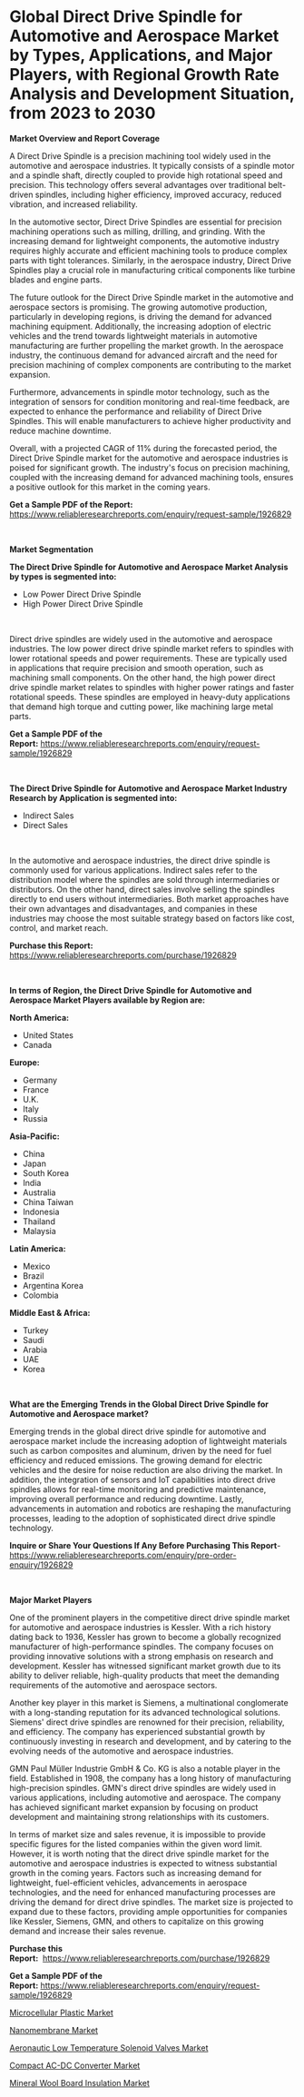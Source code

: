 <p><h1>Global Direct Drive Spindle for Automotive and Aerospace Market by Types, Applications, and Major Players, with Regional Growth Rate Analysis and Development Situation, from 2023 to 2030</h1></p><p><strong>Market Overview and Report Coverage</strong></p>
<p><p>A Direct Drive Spindle is a precision machining tool widely used in the automotive and aerospace industries. It typically consists of a spindle motor and a spindle shaft, directly coupled to provide high rotational speed and precision. This technology offers several advantages over traditional belt-driven spindles, including higher efficiency, improved accuracy, reduced vibration, and increased reliability.</p><p>In the automotive sector, Direct Drive Spindles are essential for precision machining operations such as milling, drilling, and grinding. With the increasing demand for lightweight components, the automotive industry requires highly accurate and efficient machining tools to produce complex parts with tight tolerances. Similarly, in the aerospace industry, Direct Drive Spindles play a crucial role in manufacturing critical components like turbine blades and engine parts.</p><p>The future outlook for the Direct Drive Spindle market in the automotive and aerospace sectors is promising. The growing automotive production, particularly in developing regions, is driving the demand for advanced machining equipment. Additionally, the increasing adoption of electric vehicles and the trend towards lightweight materials in automotive manufacturing are further propelling the market growth. In the aerospace industry, the continuous demand for advanced aircraft and the need for precision machining of complex components are contributing to the market expansion.</p><p>Furthermore, advancements in spindle motor technology, such as the integration of sensors for condition monitoring and real-time feedback, are expected to enhance the performance and reliability of Direct Drive Spindles. This will enable manufacturers to achieve higher productivity and reduce machine downtime.</p><p>Overall, with a projected CAGR of 11% during the forecasted period, the Direct Drive Spindle market for the automotive and aerospace industries is poised for significant growth. The industry's focus on precision machining, coupled with the increasing demand for advanced machining tools, ensures a positive outlook for this market in the coming years.</p></p>
<p><strong>Get a Sample PDF of the Report:</strong> <a href="https://www.reliableresearchreports.com/enquiry/request-sample/1926829">https://www.reliableresearchreports.com/enquiry/request-sample/1926829</a></p>
<p>&nbsp;</p>
<p><strong>Market Segmentation</strong></p>
<p><strong>The Direct Drive Spindle for Automotive and Aerospace Market Analysis by types is segmented into:</strong></p>
<p><ul><li>Low Power Direct Drive Spindle</li><li>High Power Direct Drive Spindle</li></ul></p>
<p>&nbsp;</p>
<p><p>Direct drive spindles are widely used in the automotive and aerospace industries. The low power direct drive spindle market refers to spindles with lower rotational speeds and power requirements. These are typically used in applications that require precision and smooth operation, such as machining small components. On the other hand, the high power direct drive spindle market relates to spindles with higher power ratings and faster rotational speeds. These spindles are employed in heavy-duty applications that demand high torque and cutting power, like machining large metal parts.</p></p>
<p><strong>Get a Sample PDF of the Report:</strong>&nbsp;<a href="https://www.reliableresearchreports.com/enquiry/request-sample/1926829">https://www.reliableresearchreports.com/enquiry/request-sample/1926829</a></p>
<p>&nbsp;</p>
<p><strong>The Direct Drive Spindle for Automotive and Aerospace Market Industry Research by Application is segmented into:</strong></p>
<p><ul><li>Indirect Sales</li><li>Direct Sales</li></ul></p>
<p>&nbsp;</p>
<p><p>In the automotive and aerospace industries, the direct drive spindle is commonly used for various applications. Indirect sales refer to the distribution model where the spindles are sold through intermediaries or distributors. On the other hand, direct sales involve selling the spindles directly to end users without intermediaries. Both market approaches have their own advantages and disadvantages, and companies in these industries may choose the most suitable strategy based on factors like cost, control, and market reach.</p></p>
<p><strong>Purchase this Report:</strong>&nbsp; <a href="https://www.reliableresearchreports.com/purchase/1926829">https://www.reliableresearchreports.com/purchase/1926829</a></p>
<p>&nbsp;</p>
<p><strong>In terms of Region, the Direct Drive Spindle for Automotive and Aerospace Market Players available by Region are:</strong></p>
<p>
    <p> <strong> North America: </strong>
        <ul>
            <li>United States</li>
            <li>Canada</li>
        </ul>
        </p> 
    <p> <strong> Europe: </strong>
        <ul>
            <li>Germany</li>
            <li>France</li>
            <li>U.K.</li>
            <li>Italy</li>
            <li>Russia</li>
        </ul>
        </p> 
    <p> <strong> Asia-Pacific: </strong>
        <ul>
            <li>China</li>
            <li>Japan</li>
            <li>South Korea</li>
            <li>India</li>
            <li>Australia</li>
            <li>China Taiwan</li>
            <li>Indonesia</li>
            <li>Thailand</li>
            <li>Malaysia</li>
        </ul>
        </p> 
    <p> <strong> Latin America: </strong>
        <ul>
            <li>Mexico</li>
            <li>Brazil</li>
            <li>Argentina Korea</li>
            <li>Colombia</li>
        </ul>
        </p> 
    <p> <strong> Middle East & Africa: </strong>
        <ul>
            <li>Turkey</li>
            <li>Saudi</li>
            <li>Arabia</li>
            <li>UAE</li>
            <li>Korea</li>
        </ul>
    </p>
    </p>
<p>&nbsp;</p>
<p><strong>What are the Emerging Trends in the Global Direct Drive Spindle for Automotive and Aerospace market?</strong></p>
<p><p>Emerging trends in the global direct drive spindle for automotive and aerospace market include the increasing adoption of lightweight materials such as carbon composites and aluminum, driven by the need for fuel efficiency and reduced emissions. The growing demand for electric vehicles and the desire for noise reduction are also driving the market. In addition, the integration of sensors and IoT capabilities into direct drive spindles allows for real-time monitoring and predictive maintenance, improving overall performance and reducing downtime. Lastly, advancements in automation and robotics are reshaping the manufacturing processes, leading to the adoption of sophisticated direct drive spindle technology.</p></p>
<p><strong>Inquire or Share Your Questions If Any Before Purchasing This Report</strong>- <a href="https://www.reliableresearchreports.com/enquiry/pre-order-enquiry/1926829">https://www.reliableresearchreports.com/enquiry/pre-order-enquiry/1926829</a></p>
<p>&nbsp;</p>
<p><strong>Major Market Players</strong></p>
<p><p>One of the prominent players in the competitive direct drive spindle market for automotive and aerospace industries is Kessler. With a rich history dating back to 1936, Kessler has grown to become a globally recognized manufacturer of high-performance spindles. The company focuses on providing innovative solutions with a strong emphasis on research and development. Kessler has witnessed significant market growth due to its ability to deliver reliable, high-quality products that meet the demanding requirements of the automotive and aerospace sectors.</p><p>Another key player in this market is Siemens, a multinational conglomerate with a long-standing reputation for its advanced technological solutions. Siemens' direct drive spindles are renowned for their precision, reliability, and efficiency. The company has experienced substantial growth by continuously investing in research and development, and by catering to the evolving needs of the automotive and aerospace industries.</p><p>GMN Paul Müller Industrie GmbH & Co. KG is also a notable player in the field. Established in 1908, the company has a long history of manufacturing high-precision spindles. GMN's direct drive spindles are widely used in various applications, including automotive and aerospace. The company has achieved significant market expansion by focusing on product development and maintaining strong relationships with its customers.</p><p>In terms of market size and sales revenue, it is impossible to provide specific figures for the listed companies within the given word limit. However, it is worth noting that the direct drive spindle market for the automotive and aerospace industries is expected to witness substantial growth in the coming years. Factors such as increasing demand for lightweight, fuel-efficient vehicles, advancements in aerospace technologies, and the need for enhanced manufacturing processes are driving the demand for direct drive spindles. The market size is projected to expand due to these factors, providing ample opportunities for companies like Kessler, Siemens, GMN, and others to capitalize on this growing demand and increase their sales revenue.</p></p>
<p><strong>Purchase this Report:</strong>&nbsp;&nbsp;<a href="https://www.reliableresearchreports.com/purchase/1926829">https://www.reliableresearchreports.com/purchase/1926829</a></p>
<p></p>
<p><strong>Get a Sample PDF of the Report:</strong>&nbsp;<a href="https://www.reliableresearchreports.com/enquiry/request-sample/1926829">https://www.reliableresearchreports.com/enquiry/request-sample/1926829</a></p>
<p><p><a href="https://medium.com/@waltercruz6g/microcellular-plastic-market-report-reveals-the-latest-trends-and-growth-opportunities-of-this-db0d7769624c">Microcellular Plastic Market</a></p><p><a href="https://medium.com/@alanwatkins6h/nanomembrane-market-report-reveals-the-latest-trends-and-growth-opportunities-of-this-market-72a385f91130">Nanomembrane Market</a></p><p><a href="https://github.com/dziulagalemab/Market-Research-Report-List-1/blob/main/aeronautic-low-temperature-solenoid-valves-market.md">Aeronautic Low Temperature Solenoid Valves Market</a></p><p><a href="https://github.com/jonneygiverf/Market-Research-Report-List-1/blob/main/compact-ac-dc-converter-market.md">Compact AC-DC Converter Market</a></p><p><a href="https://medium.com/@seanhunt765/mineral-wool-board-insulation-market-competitive-analysis-market-trends-and-forecast-to-2030-10e0b2aa3630">Mineral Wool Board Insulation Market</a></p></p>